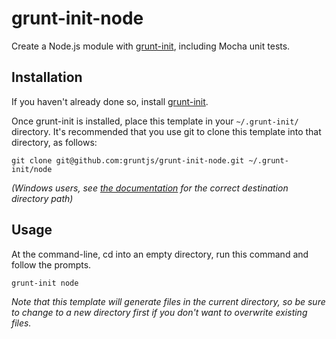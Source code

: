# grunt-init-node

Create a Node.js module with [grunt-init][], including Mocha unit tests.

[grunt-init]: http://gruntjs.com/project-scaffolding

## Installation
If you haven't already done so, install [grunt-init][].

Once grunt-init is installed, place this template in your `~/.grunt-init/`
directory. It's recommended that you use git to clone this template into that
directory, as follows:

    git clone git@github.com:gruntjs/grunt-init-node.git ~/.grunt-init/node

_(Windows users, see [the documentation][grunt-init] for the correct destination
directory path)_

## Usage

At the command-line, cd into an empty directory, run this command and follow the prompts.

    grunt-init node

_Note that this template will generate files in the current directory, so be
sure to change to a new directory first if you don't want to overwrite existing
files._
